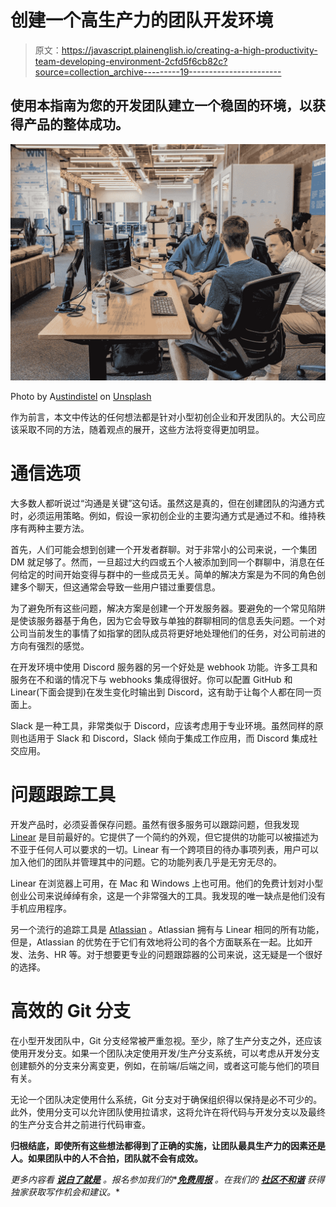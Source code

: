 # 创建一个高生产力的团队开发环境

> 原文：<https://javascript.plainenglish.io/creating-a-high-productivity-team-developing-environment-2cfd5f6cb82c?source=collection_archive---------19----------------------->

## 使用本指南为您的开发团队建立一个稳固的环境，以获得产品的整体成功。

![](img/2f3cc35b49010777fd129c26c8bb567d.png)

Photo by A[ustindistel](https://unsplash.com/@austindistel) on [Unsplash](https://unsplash.com/)

作为前言，本文中传达的任何想法都是针对小型初创企业和开发团队的。大公司应该采取不同的方法，随着观点的展开，这些方法将变得更加明显。

# 通信选项

大多数人都听说过“沟通是关键”这句话。虽然这是真的，但在创建团队的沟通方式时，必须运用策略。例如，假设一家初创企业的主要沟通方式是通过不和。维持秩序有两种主要方法。

首先，人们可能会想到创建一个开发者群聊。对于非常小的公司来说，一个集团 DM 就足够了。然而，一旦超过大约四或五个人被添加到同一个群聊中，消息在任何给定的时间开始变得与群中的一些成员无关。简单的解决方案是为不同的角色创建多个聊天，但这通常会导致一些用户错过重要信息。

为了避免所有这些问题，解决方案是创建一个开发服务器。要避免的一个常见陷阱是使该服务器基于角色，因为它会导致与单独的群聊相同的信息丢失问题。一个对公司当前发生的事情了如指掌的团队成员将更好地处理他们的任务，对公司前进的方向有强烈的感觉。

在开发环境中使用 Discord 服务器的另一个好处是 webhook 功能。许多工具和服务在不和谐的情况下与 webhooks 集成得很好。你可以配置 GitHub 和 Linear(下面会提到)在发生变化时输出到 Discord，这有助于让每个人都在同一页面上。

Slack 是一种工具，非常类似于 Discord，应该考虑用于专业环境。虽然同样的原则也适用于 Slack 和 Discord，Slack 倾向于集成工作应用，而 Discord 集成社交应用。

# 问题跟踪工具

开发产品时，必须妥善保存问题。虽然有很多服务可以跟踪问题，但我发现 [Linear](https://linear.app/) 是目前最好的。它提供了一个简约的外观，但它提供的功能可以被描述为不亚于任何人可以要求的一切。Linear 有一个跨项目的待办事项列表，用户可以加入他们的团队并管理其中的问题。它的功能列表几乎是无穷无尽的。

Linear 在浏览器上可用，在 Mac 和 Windows 上也可用。他们的免费计划对小型创业公司来说绰绰有余，这是一个非常强大的工具。我发现的唯一缺点是他们没有手机应用程序。

另一个流行的追踪工具是 [Atlassian](https://www.atlassian.com/) 。Atlassian 拥有与 Linear 相同的所有功能，但是，Atlassian 的优势在于它们有效地将公司的各个方面联系在一起。比如开发、法务、HR 等。对于想要更专业的问题跟踪器的公司来说，这无疑是一个很好的选择。

# 高效的 Git 分支

在小型开发团队中，Git 分支经常被严重忽视。至少，除了生产分支之外，还应该使用开发分支。如果一个团队决定使用开发/生产分支系统，可以考虑从开发分支创建额外的分支来分离变更，例如，在前端/后端之间，或者这可能与他们的项目有关。

无论一个团队决定使用什么系统，Git 分支对于确保组织得以保持是必不可少的。此外，使用分支可以允许团队使用拉请求，这将允许在将代码与开发分支以及最终的生产分支合并之前进行代码审查。

**归根结底，即使所有这些想法都得到了正确的实施，让团队最具生产力的因素还是人。如果团队中的人不合拍，团队就不会有成效。**

*更多内容看* [***说白了就是***](http://plainenglish.io/) *。报名参加我们的**[***免费周报***](http://newsletter.plainenglish.io/) *。在我们的* [***社区不和谐***](https://discord.gg/GtDtUAvyhW) *获得独家获取写作机会和建议。**